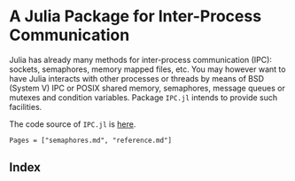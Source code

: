 # A Julia Package for Inter-Process Communication

Julia has already many methods for inter-process communication (IPC): sockets,
semaphores, memory mapped files, etc.  You may however want to have Julia
interacts with other processes or threads by means of BSD (System V) IPC or
POSIX shared memory, semaphores, message queues or mutexes and condition
variables.  Package `IPC.jl` intends to provide such facilities.

The code source of `IPC.jl` is [here](https://emmt.github.io/IPC.jl).

```@contents
Pages = ["semaphores.md", "reference.md"]
```

## Index

```@index
```
